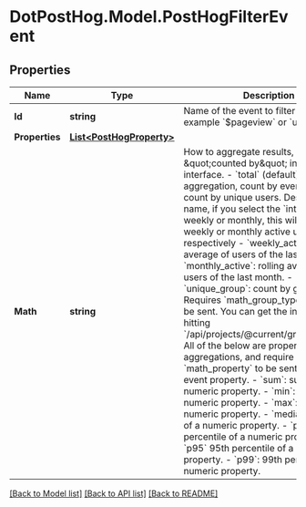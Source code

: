 # DotPostHog.Model.PostHogFilterEvent

## Properties

Name | Type | Description | Notes
------------ | ------------- | ------------- | -------------
**Id** | **string** | Name of the event to filter on. For example &#x60;$pageview&#x60; or &#x60;user sign up&#x60;. | 
**Properties** | [**List&lt;PostHogProperty&gt;**](PostHogProperty.md) |  | [optional] 
**Math** | **string** | How to aggregate results, shown as \&quot;counted by\&quot; in the interface. - &#x60;total&#x60; (default): no aggregation, count by events - &#x60;dau&#x60;: count by unique users. Despite the name, if you select the &#x60;interval&#x60; to be weekly or monthly, this will show weekly or monthly active users respectively - &#x60;weekly_active&#x60;: rolling average of users of the last 7 days. - &#x60;monthly_active&#x60;: rolling average of users of the last month. - &#x60;unique_group&#x60;: count by group. Requires &#x60;math_group_type_index&#x60; to be sent. You can get the index by hitting &#x60;/api/projects/@current/groups_types/&#x60;.  All of the below are property aggregations, and require &#x60;math_property&#x60; to be sent with an event property. - &#x60;sum&#x60;: sum of a numeric property. - &#x60;min&#x60;: min of a numeric property. - &#x60;max&#x60;: max of a numeric property. - &#x60;median&#x60;: median of a numeric property. - &#x60;p90&#x60;: 90th percentile of a numeric property. - &#x60;p95&#x60; 95th percentile of a numeric property. - &#x60;p99&#x60;: 99th percentile of a numeric property.  | [optional] [default to MathEnum.Total]

[[Back to Model list]](../README.md#documentation-for-models) [[Back to API list]](../README.md#documentation-for-api-endpoints) [[Back to README]](../README.md)

